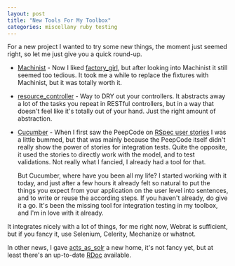```yaml
---
layout: post
title: "New Tools For My Toolbox"
categories: miscellany ruby testing
---
```

For a new project I wanted to try some new things, the moment just seemed right, so let me just give you a quick round-up.

* [Machinist](http://github.com/notahat/machinist/tree/master) - Now I liked [factory_girl](http://github.com/thoughtbot/factory_girl/tree/master), but after looking into Machinist it still seemed too tedious. It took me a while to replace the fixtures with Machinist, but it was totally worth it.

* [resource_controller](http://github.com/giraffesoft/resource_controller/tree/master) -  Way to DRY out your controllers. It abstracts away a lot of the tasks you repeat in RESTful controllers, but in a way that doesn't feel like it's totally out of your hand. Just the right amount of abstraction.

* [Cucumber](http://cukes.info/) - When I first saw the PeepCode on [RSpec user stories](https://peepcode.com/products/rspec-user-stories) I was a little bummed, but that was mainly because the PeepCode itself didn't really show the power of stories for integration tests. Quite the opposite, it used the stories to directly work with the model, and to test validations. Not really what I fancied, I already had a tool for that.

  But Cucumber, where have you been all my life? I started working with it today, and just after a few hours it already felt so natural to put the things you expect from your application on the user level into sentences, and to write or reuse the according steps. If you haven't already, do give it a go. It's been the missing tool for integration testing in my toolbox, and I'm in love with it already.

 It integrates nicely with a lot of things, for me right now, Webrat is sufficient, but if you fancy it, use Selenium, Celerity, Mechanize or whatnot.

In other news, I gave [acts_as_solr](http://mattmatt.github.com/acts_as_solr) a new home, it's not fancy yet, but at least there's an up-to-date [RDoc](http://mattmatt.github.com/acts_as_solr/rdoc/) available.